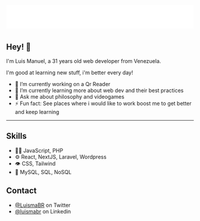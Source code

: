 <h1 align="center">
  <img src="https://raw.githubusercontent.com/luismabr1/luismabr1/master/name.svg" alt="Luis Manuel Brito" />
</h1>

## Hey! 👋
I'm Luis Manuel, a 31 years old web developer from Venezuela.

I'm good at learning new stuff, i'm better every day!

- 🔭 I’m currently working on a Qr Reader
- 🌱 I’m currently learning more about web dev and their best practices
- 💬 Ask me about philosophy and videogames
- ⚡ Fun fact: See places where i would like to work boost me to get better and keep learning

---

## Skills
- 👨‍💻 JavaScript, PHP
- ⚙️ React, NextJS, Laravel, Wordpress
- 👁️ CSS, Tailwind
- 💽 MySQL, SQL, NoSQL

## Contact
- [@LuismaBR](https://twitter.com/LuismaBR) on Twitter
- [@luismabr](https://linkedin.com/in/luismabr) on Linkedin


